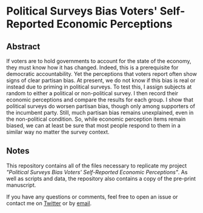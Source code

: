 # Political Surveys Bias Voters' Self-Reported Economic Perceptions

<!-- <center><img src="https://github.com/jackobailey/surveys_bias_econ_percs/blob/main/_output/national_fig.png"></center> -->

## Abstract

If voters are to hold governments to account for the state of the economy, they must know how it has changed. Indeed, this is a prerequisite for democratic accountability. Yet the perceptions that voters report often show signs of clear partisan bias. At present, we do not know if this bias is real or instead due to priming in political surveys. To test this, I assign subjects at random to either a political or non-political survey. I then record their economic perceptions and compare the results for each group. I show that political surveys do worsen partisan bias, though only among supporters of the incumbent party. Still, much partisan bias remains unexplained, even in the non-political condition. So, while economic perception items remain biased, we can at least be sure that most people respond to them in a similar way no matter the survey context.


## Notes

This repository contains all of the files necessary to replicate my project *"Political Surveys Bias Voters' Self-Reported Economic Perceptions"*. As well as scripts and data, the repository also contains a copy of the pre-print manuscript.

If you have any questions or comments, feel free to open an issue or contact me on [Twitter](https://www.twitter.com/PoliSciJack) or by [email](mailto:jack.bailey@manchester.ac.uk).

